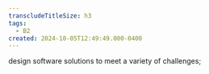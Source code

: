 ```yaml
---
transcludeTitleSize: h3
tags:
  - B2
created: 2024-10-05T12:49:49.000-0400
---
```

design software solutions to meet a variety of challenges;